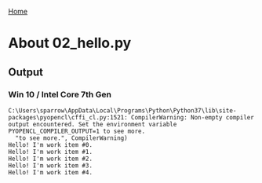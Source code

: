 [Home](../../../)

# About 02_hello.py

## Output

### Win 10 / Intel Core 7th Gen

```
C:\Users\sparrow\AppData\Local\Programs\Python\Python37\lib\site-packages\pyopencl\cffi_cl.py:1521: CompilerWarning: Non-empty compiler output encountered. Set the environment variable PYOPENCL_COMPILER_OUTPUT=1 to see more.
  "to see more.", CompilerWarning)
Hello! I'm work item #0.
Hello! I'm work item #1.
Hello! I'm work item #2.
Hello! I'm work item #3.
Hello! I'm work item #4.
```
